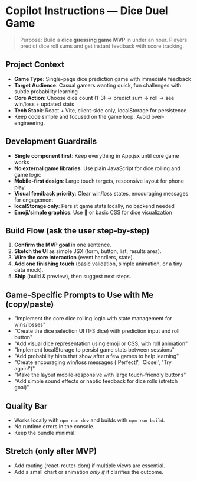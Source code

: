 # Copilot Instructions — Dice Duel Game

> Purpose: Build a **dice guessing game MVP** in under an hour. Players predict dice roll sums and get instant feedback with score tracking.

## Project Context
- **Game Type**: Single-page dice prediction game with immediate feedback
- **Target Audience**: Casual gamers wanting quick, fun challenges with subtle probability learning
- **Core Action**: Choose dice count (1-3) → predict sum → roll → see win/loss + updated stats
- **Tech Stack**: React + Vite, client-side only, localStorage for persistence
- Keep code simple and focused on the game loop. Avoid over-engineering.

## Development Guardrails
- **Single component first**: Keep everything in App.jsx until core game works
- **No external game libraries**: Use plain JavaScript for dice rolling and game logic
- **Mobile-first design**: Large touch targets, responsive layout for phone play
- **Visual feedback priority**: Clear win/loss states, encouraging messages for engagement
- **localStorage only**: Persist game stats locally, no backend needed
- **Emoji/simple graphics**: Use 🎲 or basic CSS for dice visualization

## Build Flow (ask the user step-by-step)
1. **Confirm the MVP goal** in one sentence.
2. **Sketch the UI** as simple JSX (form, button, list, results area).
3. **Wire the core interaction** (event handlers, state).
4. **Add one finishing touch** (basic validation, simple animation, or a tiny data mock).
5. **Ship** (build & preview), then suggest next steps.

## Game-Specific Prompts to Use with Me (copy/paste)
- "Implement the core dice rolling logic with state management for wins/losses"
- "Create the dice selection UI (1-3 dice) with prediction input and roll button"
- "Add visual dice representation using emoji or CSS, with roll animation"
- "Implement localStorage to persist game stats between sessions"
- "Add probability hints that show after a few games to help learning"
- "Create encouraging win/loss messages ('Perfect!', 'Close!', 'Try again!')"
- "Make the layout mobile-responsive with large touch-friendly buttons"
- "Add simple sound effects or haptic feedback for dice rolls (stretch goal)"

## Quality Bar
- Works locally with `npm run dev` and builds with `npm run build`.
- No runtime errors in the console.
- Keep the bundle minimal.

## Stretch (only after MVP)
- Add routing (react-router-dom) if multiple views are essential.
- Add a small chart or animation *only if* it clarifies the outcome.
